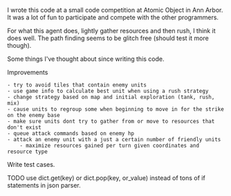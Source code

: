 I wrote this code at a small code competition at Atomic Object in Ann Arbor. It was a lot of fun to participate and compete with the other programmers.

For what this agent does, lightly gather resources and then rush, I think it does well. The path finding seems to be glitch free (should test it more though).


Some things I've thought about since writing this code.


Improvements

    - try to avoid tiles that contain enemy units
    - use game info to calculate best unit when using a rush strategy
    - change strategy based on map and initial exploration (tank, rush, mix)
    - cause units to regroup some when beginning to move in for the strike on the enemy base
    - make sure units dont try to gather from or move to resources that don't exist
    - queue attack commands based on enemy hp
    - attack an enemy unit with a just a certain number of friendly units
		- maximize resources gained per turn given coordinates and resource type


Write test cases.


TODO
    use dict.get(key) or dict.pop(key, or_value) instead of tons of if statements in json parser.
